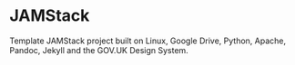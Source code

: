 # JAMStack
Template JAMStack project built on Linux, Google Drive, Python, Apache, Pandoc, Jekyll and the GOV.UK Design System.
